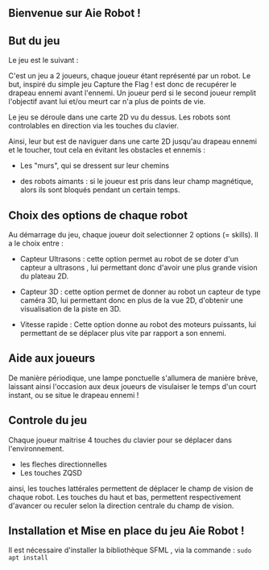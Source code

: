 ## Bienvenue sur Aie Robot !


## But du jeu

Le jeu est le suivant :

C'est un jeu a 2 joueurs, chaque joueur étant représenté par un robot. Le but, inspiré du simple jeu Capture the Flag ! est donc de recupérer le drapeau
ennemi avant l'ennemi. Un joueur perd si le second joueur remplit l'objectif avant lui et/ou meurt car n'a plus de points de vie.
 
Le jeu se déroule dans une carte 2D vu du dessus. Les robots sont controlables en direction via les touches du clavier.

Ainsi, leur but est de naviguer dans une carte 2D jusqu'au drapeau ennemi et le toucher, tout cela en évitant les obstacles et ennemis :

- Les "murs", qui se dressent sur leur chemins

- des robots aimants : si le joueur est pris dans leur champ magnétique, alors ils sont bloqués pendant un certain temps.


## Choix des options de chaque robot

Au démarrage du jeu, chaque joueur doit selectionner 2 options (= skills). Il a le choix entre :

- Capteur Ultrasons : cette option permet au robot de se doter d'un capteur a ultrasons , lui permettant donc d'avoir une plus grande
vision du plateau 2D.

- Capteur 3D : cette option permet de donner au robot un capteur de type caméra 3D, lui permettant donc en plus de la vue 2D, d'obtenir une visualisation de la piste en 3D.

- Vitesse rapide : Cette option donne au robot des moteurs puissants, lui permettant de se déplacer plus vite par rapport a son ennemi.


## Aide aux joueurs

De manière périodique, une lampe ponctuelle s'allumera de manière brève, laissant ainsi l'occasion aux deux joueurs de visulaiser le temps d'un court instant, ou se situe le drapeau ennemi !


## Controle du jeu

Chaque joueur maitrise 4 touches du clavier pour se déplacer dans l'environnement.

- les fleches directionnelles
- Les touches ZQSD

ainsi, les touches lattérales permettent de déplacer le champ de vision de chaque robot. Les touches du haut et bas, permettent respectivement d'avancer ou reculer selon la direction centrale du champ de vision.


## Installation et Mise en place du jeu Aie Robot !

Il est nécessaire d'installer la bibliothèque SFML , via la commande :
```sudo apt install```

